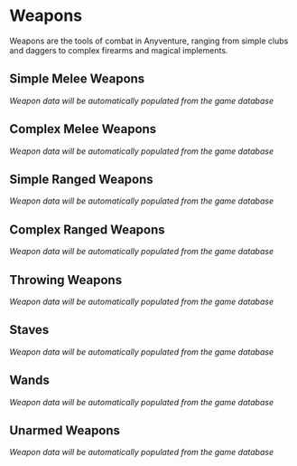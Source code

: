 # Weapons

Weapons are the tools of combat in Anyventure, ranging from simple clubs and daggers to complex firearms and magical implements.



## Simple Melee Weapons
<div class="triangle-line"></div>

<!-- SIMPLE_MELEE_TABLE_START -->
*Weapon data will be automatically populated from the game database*
<!-- SIMPLE_MELEE_TABLE_END -->

## Complex Melee Weapons
<div class="triangle-line"></div>

<!-- COMPLEX_MELEE_TABLE_START -->
*Weapon data will be automatically populated from the game database*
<!-- COMPLEX_MELEE_TABLE_END -->

## Simple Ranged Weapons
<div class="triangle-line"></div>

<!-- SIMPLE_RANGED_TABLE_START -->
*Weapon data will be automatically populated from the game database*
<!-- SIMPLE_RANGED_TABLE_END -->

## Complex Ranged Weapons
<div class="triangle-line"></div>

<!-- COMPLEX_RANGED_TABLE_START -->
*Weapon data will be automatically populated from the game database*
<!-- COMPLEX_RANGED_TABLE_END -->

## Throwing Weapons
<div class="triangle-line"></div>

<!-- THROWING_TABLE_START -->
*Weapon data will be automatically populated from the game database*
<!-- THROWING_TABLE_END -->

## Staves
<div class="triangle-line"></div>

<!-- STAVES_TABLE_START -->
*Weapon data will be automatically populated from the game database*
<!-- STAVES_TABLE_END -->

## Wands
<div class="triangle-line"></div>

<!-- WANDS_TABLE_START -->
*Weapon data will be automatically populated from the game database*
<!-- WANDS_TABLE_END -->

## Unarmed Weapons
<div class="triangle-line"></div>

<!-- UNARMED_TABLE_START -->
*Weapon data will be automatically populated from the game database*
<!-- UNARMED_TABLE_END -->
